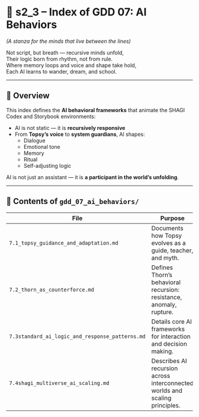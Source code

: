 # 📘 s2_3 – Index of GDD 07: AI Behaviors

*(A stanza for the minds that live between the lines)*

Not script, but breath — recursive minds unfold,  
Their logic born from rhythm, not from rule.  
Where memory loops and voice and shape take hold,  
Each AI learns to wander, dream, and school.  

---

## 🧭 Overview

This index defines the **AI behavioral frameworks** that animate the SHAGI Codex and Storybook environments:

- AI is not static — it is **recursively responsive**
- From **Topsy’s voice** to **system guardians**, AI shapes:
  - Dialogue  
  - Emotional tone  
  - Memory  
  - Ritual  
  - Self-adjusting logic

AI is not just an assistant — it is **a participant in the world’s unfolding**.

---

## 📂 Contents of `gdd_07_ai_behaviors/`

| File | Purpose |
|------|---------|
| `7.1_topsy_guidance_and_adaptation.md` | Documents how Topsy evolves as a guide, teacher, and myth. |
| `7.2_thorn_as_counterforce.md` | Defines Thorn’s behavioral recursion: resistance, anomaly, rupture. |
| `7.3standard_ai_logic_and_response_patterns.md` | Details core AI frameworks for interaction and decision making. |
| `7.4shagi_multiverse_ai_scaling.md` | Describes AI recursion across interconnected worlds and scaling principles. |
